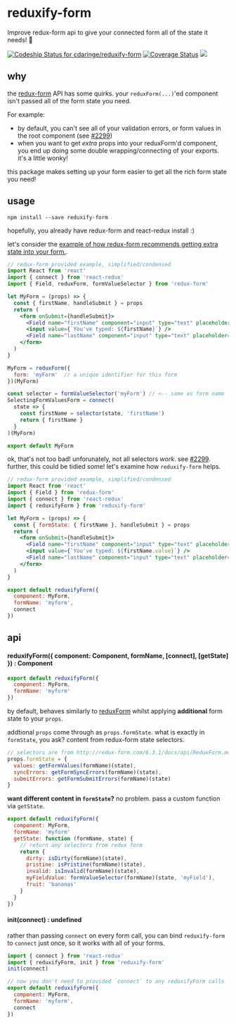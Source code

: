 # reduxify-form

Improve redux-form api to give your connected form all of the state it needs! :penguin:

[ ![Codeship Status for cdaringe/reduxify-form](https://app.codeship.com/projects/6093c460-a555-0134-848d-3e884ad29ec0/status?branch=master)](https://app.codeship.com/projects/190842)
[![Coverage Status](https://coveralls.io/repos/github/cdaringe/reduxify-form/badge.svg?branch=master)](https://coveralls.io/github/cdaringe/reduxify-form?branch=master) ![](https://img.shields.io/badge/standardjs-%E2%9C%93-brightgreen.svg)

## why

the [redux-form]() API has some quirks. your `reduxForm(...)`'ed component isn't passed all of the form state you need.

For example:

- by default, you can't see all of your validation errors, or form values in the root component (see [#2299](https://github.com/erikras/redux-form/issues/2299))
- when you want to get _extra_ props into your reduxForm'd component, you end up doing some double wrapping/connecting of your exports.  it's a little wonky!

this package makes setting up your form easier to get all the rich form state you need!

## usage

`npm install --save reduxify-form`

hopefully, you already have redux-form and react-redux install :)

let's consider the [example of how redux-form recommends getting extra state into your form.](http://redux-form.com/6.3.1/examples/selectingFormValues/).

```jsx
// redux-form provided example, simplified/condensed
import React from 'react'
import { connect } from 'react-redux'
import { Field, reduxForm, formValueSelector } from 'redux-form'

let MyForm = (props) => {
  const { firstName, handleSubmit } = props
  return (
    <form onSubmit={handleSubmit}>
      <Field name="firstName" component="input" type="text" placeholder="First Name"/>
      <input value={`You've typed: ${firstName}`} />
      <Field name="lastName" component="input" type="text" placeholder="Last Name"/>
    </form>
  )
}

MyForm = reduxForm({
  form: 'myForm'  // a unique identifier for this form
})(MyForm)

const selector = formValueSelector('myForm') // <-- same as form name
SelectingFormValuesForm = connect(
  state => {
    const firstName = selector(state, 'firstName')
    return { firstName }
  }
)(MyForm)

export default MyForm
```

ok, that's not too bad!  unforunately, not all selectors _work_.  see [#2299](https://github.com/erikras/redux-form/issues/2299).  further, this could be tidied some! let's examine how `reduxify-form` helps.

```jsx
// redux-form provided example, simplified/condensed
import React from 'react'
import { Field } from 'redux-form'
import { connect } from 'react-redux'
import { reduxifyForm } from 'reduxify-form'

let MyForm = (props) => {
  const { formState: { firstName }, handleSubmit } = props
  return (
    <form onSubmit={handleSubmit}>
      <Field name="firstName" component="input" type="text" placeholder="First Name"/>
      <input value={`You've typed: ${firstName.value}`} />
      <Field name="lastName" component="input" type="text" placeholder="Last Name"/>
    </form>
  )
}

export default reduxifyForm({
  component: MyForm,
  formName: 'myform',
  connect
})

```

## api

#### reduxifyForm({ component: Component, formName, [connect], [getState] }) : Component

```jsx
export default reduxifyForm({
  component: MyForm,
  formName: 'myform'
})
```

by default, behaves similarly to [reduxForm](http://redux-form.com/6.3.1/docs/api/ReduxForm.md/) whilst applying **additional** form state to your `props`.

addtional `props` come through as `props.formState`.  what is exactly in `formState`, you ask? content from redux-form state selectors.

```js
// selectors are from http://redux-form.com/6.3.1/docs/api/ReduxForm.md/
props.formState = {
  values: getFormValues(formName)(state),
  syncErrors: getFormSyncErrors(formName)(state),
  submitErrors: getFormSubmitErrors(formName)(state)
}
```

**want different content in `formState`?**  no problem.  pass a custom function via `getState`.

```js
export default reduxifyForm({
  component: MyForm,
  formName: 'myform'
  getState: function (formName, state) {
    // return any selectors from redux form
    return {
      dirty: isDirty(formName)(state),
      pristine: isPristine(formName)(state),
      invalid: isInvalid(formName)(state),
      myFieldValue: formValueSelector(formName)(state, 'myField'),
      fruit: 'bananas'
    }
  }
})
```

#### init(connect) : undefined

rather than passing `connect` on every form call, you can bind `reduxify-form` to `connect` just once, so it works with all of your forms.

```jsx
import { connect } from 'react-redux'
import { reduxifyForm, init } from 'reduxify-form'
init(connect)

// now you don't need to provided `connect` to any reduxifyForm calls
export default reduxifyForm({
  component: MyForm,
  formName: 'myform',
  connect
})
```

